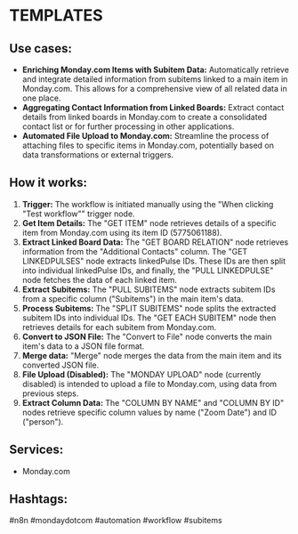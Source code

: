 # TEMPLATES

## Use cases:

- **Enriching Monday.com Items with Subitem Data:** Automatically retrieve and integrate detailed information from subitems linked to a main item in Monday.com. This allows for a comprehensive view of all related data in one place.
- **Aggregating Contact Information from Linked Boards:** Extract contact details from linked boards in Monday.com to create a consolidated contact list or for further processing in other applications.
- **Automated File Upload to Monday.com:** Streamline the process of attaching files to specific items in Monday.com, potentially based on data transformations or external triggers.

## How it works:

1.  **Trigger:** The workflow is initiated manually using the "When clicking "Test workflow"" trigger node.
2.  **Get Item Details:** The "GET ITEM" node retrieves details of a specific item from Monday.com using its item ID (5775061188).
3.  **Extract Linked Board Data:** The "GET BOARD RELATION" node retrieves information from the "Additional Contacts" column. The "GET LINKEDPULSES" node extracts linkedPulse IDs. These IDs are then split into individual linkedPulse IDs, and finally, the "PULL LINKEDPULSE" node fetches the data of each linked item.
4.  **Extract Subitems:** The "PULL SUBITEMS" node extracts subitem IDs from a specific column ("Subitems") in the main item's data.
5.  **Process Subitems:** The "SPLIT SUBITEMS" node splits the extracted subitem IDs into individual IDs. The "GET EACH SUBITEM" node then retrieves details for each subitem from Monday.com.
6.  **Convert to JSON File:** The "Convert to File" node converts the main item's data to a JSON file format.
7.  **Merge data:** "Merge" node merges the data from the main item and its converted JSON file.
8.  **File Upload (Disabled):** The "MONDAY UPLOAD" node (currently disabled) is intended to upload a file to Monday.com, using data from previous steps.
9.  **Extract Column Data:** The "COLUMN BY NAME" and "COLUMN BY ID" nodes retrieve specific column values by name ("Zoom Date") and ID ("person").

## Services:

-   Monday.com

## Hashtags:

#n8n #mondaydotcom #automation #workflow #subitems